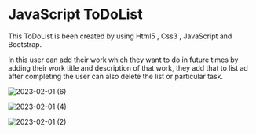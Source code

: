 # JavaScript ToDoList
This ToDoList is been created by using Html5 , Css3 , JavaScript and Bootstrap. 

In this user can add their work which they want to do in future times by adding their work title and description of that work, they add that to list ad after completing the user can also delete the list or particular task.

![2023-02-01 (6)](https://user-images.githubusercontent.com/99033920/216025245-bbea076e-5e14-4d18-b487-82c87a6d97f7.png)

![2023-02-01 (4)](https://user-images.githubusercontent.com/99033920/216025287-62bddb05-148b-40f1-88d8-e0148462bdaa.png)

![2023-02-01 (2)](https://user-images.githubusercontent.com/99033920/216025320-e53e9bd9-f7d2-459e-9eb3-c04e4b55a1ed.png)
